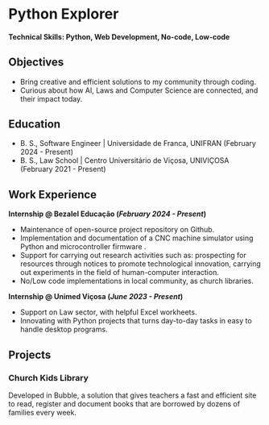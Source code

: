 # Python Explorer

#### Technical Skills: Python, Web Development, No-code, Low-code

## Objectives
- Bring creative and efficient solutions to my community through coding.
- Curious about how AI, Laws and Computer Science are connected, and their impact today.

## Education						       		
- B. S., Software Engineer | Universidade de Franca, UNIFRAN (February 2024 - Present)
- B. S., Law School        | Centro Universitário de Viçosa, UNIVIÇOSA (February 2021 - Present)

## Work Experience
**Internship @ Bezalel Educação (_February 2024 - Present_)**
- Maintenance of open-source project repository on Github.
- Implementation and documentation of a CNC machine simulator using Python and microcontroller firmware .
- Support for carrying out research activities such as: prospecting for resources through notices to promote technological innovation, carrying out experiments in the field of human-computer interaction.
- No/Low code implementations in local community, as church libraries.

**Internship @ Unimed Viçosa (_June 2023 - Present_)**
- Support on Law sector, with helpful Excel workheets.
- Innovating with Python projects that turns day-to-day tasks in easy to handle desktop programs.

## Projects
### Church Kids Library

Developed in Bubble, a solution that gives teachers a fast and efficient site to read, register and document books that are borrowed by dozens of families every week.

